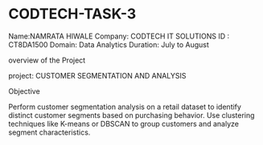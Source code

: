 # CODTECH-TASK-3

Name:NAMRATA HIWALE
Company: CODTECH IT SOLUTIONS
ID : CT8DA1500
Domain: Data Analytics
Duration: July to August

overview of the Project

project: CUSTOMER SEGMENTATION AND ANALYSIS

Objective

Perform customer segmentation analysis on a retail dataset to identify distinct customer
segments based on purchasing behavior. Use clustering techniques like K-means or
DBSCAN to group customers and analyze segment characteristics.
